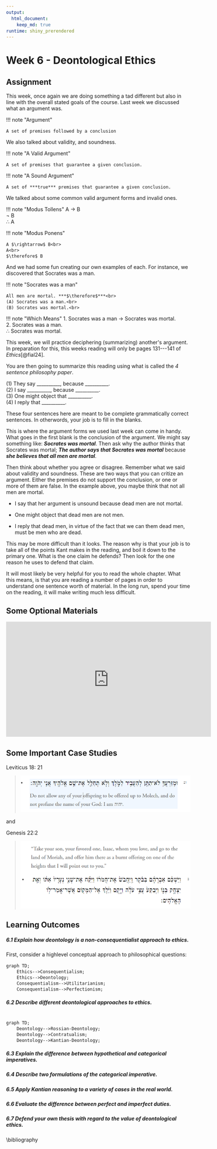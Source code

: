 ```yaml
---
output:
  html_document:
    keep_md: true
runtime: shiny_prerendered
---
```


# Week 6 - Deontological Ethics

## Assignment

This week, once again we are doing something a tad different but also in line with the overall stated goals of the course. Last week we discussed what an argument was.

!!! note "Argument"

    A set of premises followed by a conclusion

We also talked about validity, and soundness.

!!! note "A Valid Argument"

    A set of premises that guarantee a given conclusion.

!!! note "A Sound Argument"

    A set of ***true*** premises that guarantee a given conclusion.

We talked about some common valid argument forms and invalid ones.

<div class="grid" markdown>

!!! note "Modus Tollens"
    A $\rightarrow$ B<br>
    $\lnot$ B<br>
    $\therefore$ A

!!! note "Modus Ponens"

    A $\rightarrow$ B<br>
    A<br>
    $\therefore$ B

</div>

And we had some fun creating our own examples of each. For instance, we discovered that Socrates was a man.

<div class="grid" markdown>
!!! note "Socrates was a man"

    All men are mortal. ***$\therefore$***<br>
    (A) Socrates was a man.<br>
    (B) Socrates was mortal.<br>

!!! note "Which Means"
    1. Socrates was a man $\rightarrow$ Socrates was mortal.<br>
    2. Socrates was a man.<br>
    $\therefore$ Socrates was mortal.
</div>

This week, we will practice deciphering (summarizing) another's argument. In preparation for this, this weeks reading will only be pages 131---141 of *Ethics*[@fial24].

You are then going to summarize this reading using what is called the *4 sentence philosophy paper*.

(1) They say __________, because __________.<br>
(2) I say __________, because __________.<br>
(3) One might object that __________.<br>
(4) I reply that __________.<br>

These four sentences here are meant to be complete grammatically correct sentences. In otherwords, your job is to fill in the blanks.

This is where the argument forms we used last week can come in handy. What goes in the first blank is the conclusion of the argument. We might say something like: ***Socrates was mortal***. Then ask why the author thinks that Socrates was mortal; ***The author says that Socrates was mortal*** because ***she believes that all men are mortal***.

Then think about whether you agree or disagree. Remember what we said about validity and soundness. These are two ways that you can critize an argument. Either the premises do not support the conclusion, or one or more of them are false. In the example above, you maybe think that not all men are mortal.

* I say that her argument is unsound because dead men are not mortal.

* One might object that dead men are not men.

* I reply that dead men, in virtue of the fact that we can them dead men, must be men who are dead.

This may be more difficult than it looks. The reason why is that your job is to take all of the points Kant makes in the reading, and boil it down to the primary one. What is the one claim he defends? Then look for the one reason he uses to defend that claim.

It will most likely be very helpful for you to read the whole chapter. What this means, is that you are reading a number of pages in order to understand one sentence worth of material. In the long run, spend your time on the reading, it will make writing much less difficult.

## Some Optional Materials

<iframe width="560" height="315" src="https://www.youtube.com/embed/lmhiibdwznQ?si=u1VIo4QQRGjKkFhN" title="YouTube video player" frameborder="0" allow="accelerometer; autoplay; clipboard-write; encrypted-media; gyroscope; picture-in-picture; web-share" referrerpolicy="strict-origin-when-cross-origin" allowfullscreen></iframe>

## Some Important Case Studies

Leviticus 18: 21

> ![Leviticus 18:21](lev-18-21.png)

and

Genesis 22:2

> ![Genesis 22:2](genesis-22-2.png)

## Learning Outcomes

##### 6.1 Explain how deontology is a non-consequentialist approach to ethics.

First, consider a highlevel conceptual approach to philosophical questions:

```mermaid
graph TD;
    Ethics-->Consequentialism;
    Ethics-->Deontology;
    Consequentialism-->Utilitarianism;
    Consequentialism-->Perfectionism;
```

##### 6.2 Describe different deontological approaches to ethics.

```mermaid

graph TD;
    Deontology-->Rossian-Deontology;
    Deontology-->Contratualism;
    Deontology-->Kantian-Deontology;
```

##### 6.3 Explain the difference between hypothetical and categorical imperatives.


##### 6.4 Describe two formulations of the categorical imperative.

##### 6.5 Apply Kantian reasoning to a variety of cases in the real world.

##### 6.6 Evaluate the difference between perfect and imperfect duties.

##### 6.7 Defend your own thesis with regard to the value of deontological ethics.


\bibliography
